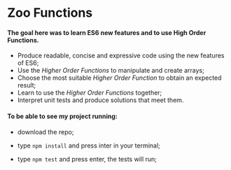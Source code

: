 # Zoo Functions
#### The goal here was to learn ES6 new features and to use High Order Functions.

- Produce readable, concise and expressive code using the new features of ES6;
- Use the _Higher Order Functions_ to manipulate and create arrays;
- Choose the most suitable _Higher Order Function_ to obtain an expected result;
- Learn to use the _Higher Order Functions_ together;
- Interpret unit tests and produce solutions that meet them.

#### To be able to see my project running:

- download the repo;

- type `npm install` and press inter in your terminal;

- type `npm test` and press enter, the tests will run;

  

